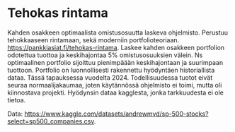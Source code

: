 # Tehokas rintama

Kahden osakkeen optimaalista omistusosuutta laskeva ohjelmisto. Perustuu tehokkaaseen rintamaan, sekä moderniin portfolioteoriaan. https://pankkiasiat.fi/tehokas-rintama. Laskee kahden osakkeen portfolion odotettua tuottoa ja keskihajontaa 5% omistusosuuksien välein. Ns optimaalinen portfolio sijoittuu pienimpäään keskihajontaan ja suurimpaan tuottoon. Portfolio on luonnollisesti rakennettu hyödyntäen historiallista dataa. Tässä tapauksessa vuodelta 2024. Todellisuudessa tuotot eivät seuraa normaalijakaumaa, joten käytännössä ohjelmisto ei toimi, mutta oli kiinnostava projekti. Hyödynsin dataa kagglesta, jonka tarkkuudesta ei ole tietoa.

Data: https://www.kaggle.com/datasets/andrewmvd/sp-500-stocks?select=sp500_companies.csv. 